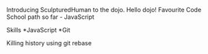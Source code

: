 Introducing SculpturedHuman to the dojo.
Hello dojo!
Favourite Code School path so far - JavaScript

Skills
*JavaScript
*Git

Killing history using git rebase